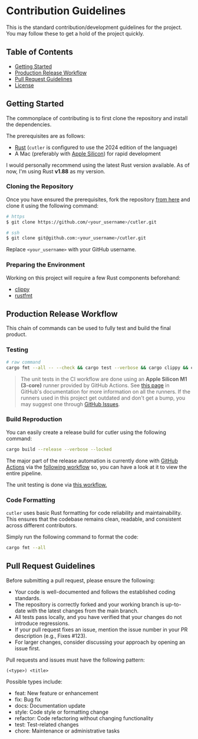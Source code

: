 # Contribution Guidelines

This is the standard contribution/development guidelines for the project. You may follow these to get a hold of the project quickly.

## Table of Contents

- [Getting Started](#getting-started)
- [Production Release Workflow](#production-release-workflow)
- [Pull Request Guidelines](#pull-request-guidelines)
- [License](#licensing)

## Getting Started

The commonplace of contributing is to first clone the repository and install the dependencies.

The prerequisites are as follows:

- [Rust](https://www.rust-lang.org/tools/install) (`cutler` is configured to use the 2024 edition of the language)
- A Mac (preferably with [Apple Silicon](https://support.apple.com/en-us/HT211814)) for rapid development

I would personally recommend using the latest Rust version available. As of now, I'm using Rust **v1.88** as my version.

### Cloning the Repository

Once you have ensured the prerequisites, fork the repository [from here](https://github.com/cutlerCLI/cutler/fork) and clone it using the following command:

```sh
# https
$ git clone https://github.com/<your_username>/cutler.git

# ssh
$ git clone git@github.com:<your_username>/cutler.git
```

Replace `<your_username>` with your GitHub username.

### Preparing the Environment

Working on this project will require a few Rust components beforehand:

- [clippy](https://github.com/rust-lang/rust-clippy)
- [rustfmt](https://github.com/rust-lang/rustfmt)

## Production Release Workflow

This chain of commands can be used to fully test and build the final product.

### Testing

```sh
# raw command
cargo fmt --all -- --check && cargo test --verbose && cargo clippy && cargo build
```

> The unit tests in the CI workflow are done using an **Apple Silicon M1 (3-core)** runner provided by GitHub Actions. See [this page](https://docs.github.com/en/actions/using-github-hosted-runners/using-github-hosted-runners/about-github-hosted-runners#supported-runners-and-hardware-resources) in GitHub's documentation for more information on all the runners. If the runners used in this project get outdated and don't get a bump, you may suggest one through [GitHub Issues](https://github.com/cutlerCLI/cutler/issues/new).

### Build Reproduction

You can easily create a release build for cutler using the following command:

```sh
cargo build --release --verbose --locked
```

The major part of the release automation is currently done with [GitHub Actions]() via the [following workflow](./.github/workflows/release.yml) so, you can have a look at it to view the entire pipeline.

The unit testing is done via [this workflow.](https://github.com/cutlerCLI/cutler/blob/master/.github/workflows/tests.yml)

### Code Formatting

`cutler` uses basic Rust formatting for code reliability and maintainability. This ensures that the codebase remains clean, readable, and consistent across different contributors.

Simply run the following command to format the code:

```sh
cargo fmt --all
```

## Pull Request Guidelines

Before submitting a pull request, please ensure the following:

- Your code is well-documented and follows the established coding standards.
- The repository is correctly forked and your working branch is up-to-date with the latest changes from the main branch.
- All tests pass locally, and you have verified that your changes do not introduce regressions.
- If your pull request fixes an issue, mention the issue number in your PR description (e.g., Fixes #123).
- For larger changes, consider discussing your approach by opening an issue first.

Pull requests and issues must have the following pattern:

```
(<type>) <title>
```

Possible types include:

- feat: New feature or enhancement
- fix: Bug fix
- docs: Documentation update
- style: Code style or formatting change
- refactor: Code refactoring without changing functionality
- test: Test-related changes
- chore: Maintenance or administrative tasks
